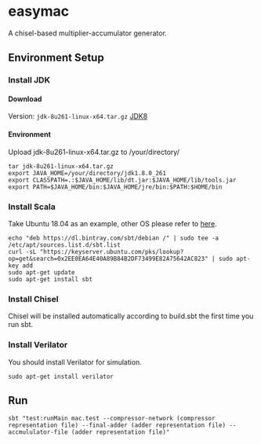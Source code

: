 # easymac
A chisel-based multiplier-accumulator generator.

## Environment Setup

### Install JDK

#### Download
Version: `jdk-8u261-linux-x64.tar.gz` [JDK8](http://www.oracle.com/technetwork/java/javase/downloads/jdk8-downloads-2133151.html)

#### Environment
Upload jdk-8u261-linux-x64.tar.gz to /your/directory/
```
tar jdk-8u261-linux-x64.tar.gz
export JAVA_HOME=/your/directory/jdk1.8.0_261
export CLASSPATH=.:$JAVA_HOME/lib/dt.jar:$JAVA_HOME/lib/tools.jar
export PATH=$JAVA_HOME/bin:$JAVA_HOME/jre/bin:$PATH:$HOME/bin
```

### Install Scala
Take Ubuntu 18.04 as an example, other OS please refer to [here](https://www.scala-sbt.org/release/docs/Setup.html).
```
echo "deb https://dl.bintray.com/sbt/debian /" | sudo tee -a /etc/apt/sources.list.d/sbt.list
curl -sL "https://keyserver.ubuntu.com/pks/lookup?op=get&search=0x2EE0EA64E40A89B84B2DF73499E82A75642AC823" | sudo apt-key add
sudo apt-get update
sudo apt-get install sbt
```

### Install Chisel
Chisel will be installed automatically according to build.sbt the first time you run sbt.

### Install Verilator
You should install Verilator for simulation.
```
sudo apt-get install verilator
```

## Run
```
sbt "test:runMain mac.test --compressor-network (compressor representation file) --final-adder (adder representation file) -- accmululator-file (adder representation file)"
```




